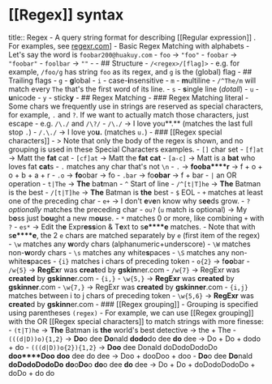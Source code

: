 # [[Regex]] syntax
title:: Regex
	- A query string format for describing [[Regular expression]] . For examples, see [regexr.com](https://regexr.com/)]
		- Basic Regex Matching with alphabets
			- Let's say the word is `foobar200@huakuy.com`
			- `foo` -> `"foo"`
			- `foobar` -> `"foobar"`
			- `foolbar` -> `""`
			-
	- ## Structure
		- `/<regex>/[flag]>`
		- e.g. for example, `/foo/g` has string `foo` as its regex, and `g` is the (global) flag
	- ## Trailing flags
		- `g` - **g**lobal
		- `i` - case-**i**nsensitive
		- `m` - **m**ultiline
			- `/^The/m` will match every `The` that's the first word of its line.
		- `s` - **s**ingle line (_dotall_)
		- `u` - **u**nicode
		- `y` - stick**y**
	- ## Regex Matching
		- ### Regex Matching literal
			- Some chars we frequently use in strings are reserved as special characters, for example, `.` and `?`. If we want to actually match those characters, just escape - e.g. `/\./` and `/\?/`
			- `/\./` -> I love you**.** (matches the last full stop `.`)
			- `/.\./` -> I love yo**u.** (matches `u.`)
		- ### [[Regex special characters]]
			- > Note that only the body of the regex is shown, and no grouping is used in these Special Characters examples.
			- `[]` char set
				- `[f]at` -> Matt the **fat** cat
				- `[cf]at` -> Matt the **fat** **cat**
				- `[a-c]` -> Matt is a **bat** who loves fat **cat**s
			- `.` matches any char that's not `\n`
				- `.` -> **f****o****o****b****a****r** -> f + o + o + b + a + r
				- `.o` -> **fo**obar -> fo
				- `.bar` -> fo**obar** -> f + bar
			- `|` an OR operation
				- `t|The` -> **The** ba**t**man
			- `^` Start of line
				- `/^[t|T]he` -> **The** Batman is the best
				- `/[t|T]he` -> **The** Batman is **the** best
			- `$` EOL
			- `+` matches at least one of the preceding char
				- `e+` -> I don't **e**v**e**n know why s**ee**ds grow.
			- `?` _optionally_ matches the preceding char
				- `ou?` (`u` match is optional) -> My b**o**ss just b**ou**ght a new m**ou**se.
			- `*` matches 0 or more, like combining `+` with `?`
				- `es*` -> Edit th**e** Expr**ess**ion & T**e**xt to s**e****e** matches.
					- Note that with s**e****e**, the 2 `e` chars are matched separately by `e` (first item of the regex)
			- `\w` matches any **w**ordy chars (alphanumeric+underscore)
			- `\W` matches non-**w**ordy chars
			- `\s` matches any white**s**paces
			- `\S` matches any non-white**s**paces
			- `{i}` matches i chars of preceding token
				- `o{2}` -> f**oo**bar
				- `/w{5}` -> **RegEx**r was **creat**ed by **gskin**ner.com
				- `/w{7}` -> RegExr was **created** by **gskinne**r.com
				- `{i,}`
					- `\w{5,}` -> **RegExr** was **created** by **gskinner**.com
					- `\w{7,}` -> RegExr was **created** by **gskinner**.com
				- `{i,j}` matches between i to j chars of preceding token
					- `\w{5,6}` -> **RegExr** was **create**d by **gskinn**er.com
		- ### [[Regex grouping]]
			- Grouping is specified using parentheses `(regex)`
			- For example, we can use [[Regex grouping]] with the OR [[Regex special characters]] to match strings with more finesse:
				- `(t|T)he` -> **The** Batman is **the** world's best detective -> the + The
				- `(((d|D))o){1,2}` -> **Do**o dee **Do**nald **dodo**do dee **do** dee -> Do + Do + dodo + do
				- `(((d|D))o{2}){1,2}` -> **Doo** dee Donald doDodoDodoDo **doo****Doo** **doo** dee do dee -> Doo + dooDoo + doo
				- **Do**o dee **Do**nald **doDodoDodoDo** **do**o**Do**o **do**o dee **do** dee -> Do + Do + doDodoDodoDo + doDo + do do